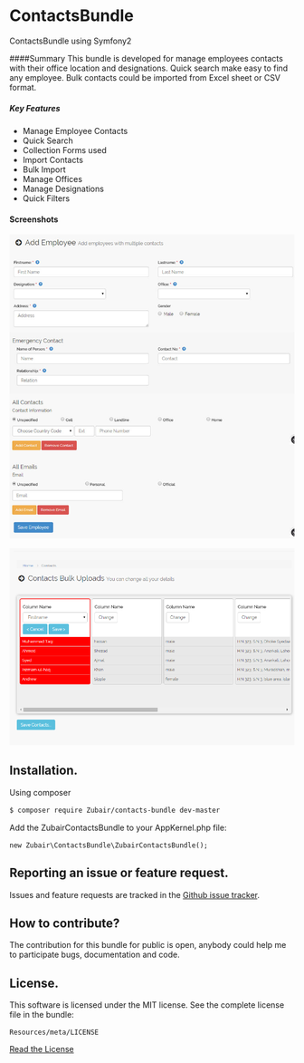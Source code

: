 # ContactsBundle
ContactsBundle using Symfony2

####Summary
This bundle is developed for manage employees contacts with their office location and designations. Quick search make easy to find any employee. Bulk contacts could be imported from Excel sheet or CSV format.

##### Key Features
* Manage Employee Contacts
* Quick Search
* Collection Forms used
* Import Contacts
* Bulk Import
* Manage Offices
* Manage Designations
* Quick Filters

#### Screenshots
![alt text](https://github.com/malikzubairabdullah/ContactsBundle/blob/master/Resources/public/images/contacts-screen.jpg "Screenshot")

![alt text](https://github.com/malikzubairabdullah/ContactsBundle/blob/master/Resources/public/images/bulk-contacts-import.png "Screenshot")


## Installation.

Using composer

``` bash
$ composer require Zubair/contacts-bundle dev-master
```
Add the ZubairContactsBundle to your AppKernel.php file:

```
new Zubair\ContactsBundle\ZubairContactsBundle();
```

## Reporting an issue or feature request.

Issues and feature requests are tracked in the 
[Github issue tracker](https://github.com/malikzubairabdullah/ContactsBundle/issues).


How to contribute?
------------------------------------
The contribution for this bundle for public is open, anybody could help me to participate 
bugs, documentation and code.



## License.
This software is licensed under the MIT license. See the complete license file in the bundle:
```
Resources/meta/LICENSE
```
[Read the License](https://github.com/malikzubairabdullah/ContactsBundle/blob/master/Resources/meta/LICENSE)